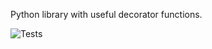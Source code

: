 Python library with useful decorator functions.

![Tests](https://github.com/Ricky294/decorators/actions/workflows/tests.yaml/badge.svg)